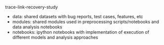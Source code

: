 trace-link-recovery-study

* data: shared datasets with bug reports, test cases, features, etc
* modules: shared modules used in preprocessing scripts/notebooks and data analysis notebooks
* notebooks: ipython notebooks with implementation of execution of different models and analysis approaches